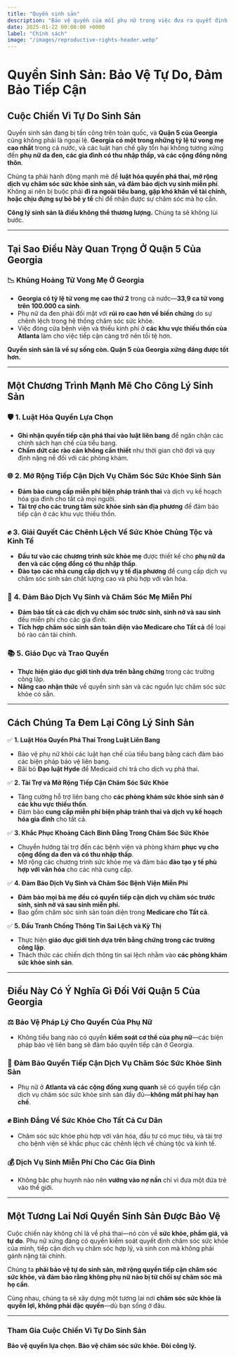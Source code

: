 ```yaml
---
title: "Quyền sinh sản"
description: "Bảo vệ quyền của mỗi phụ nữ trong việc đưa ra quyết định về chăm sóc sức khỏe của bản thân."
date: 2025-01-22 00:00:00 +0000
label: "Chính sách"
image: "/images/reproductive-rights-header.webp"
---
```


# **Quyền Sinh Sản: Bảo Vệ Tự Do, Đảm Bảo Tiếp Cận**  

## **Cuộc Chiến Vì Tự Do Sinh Sản**  

Quyền sinh sản đang bị tấn công trên toàn quốc, và **Quận 5 của Georgia** cũng không phải là ngoại lệ. **Georgia có một trong những tỷ lệ tử vong mẹ cao nhất** trong cả nước, và các luật hạn chế gây tổn hại không tương xứng đến **phụ nữ da đen, các gia đình có thu nhập thấp, và các cộng đồng nông thôn**.  

Chúng ta phải hành động mạnh mẽ để **luật hóa quyền phá thai, mở rộng dịch vụ chăm sóc sức khỏe sinh sản, và đảm bảo dịch vụ sinh miễn phí**. Không ai nên bị buộc phải **đi ra ngoài tiểu bang, gặp khó khăn về tài chính, hoặc chịu đựng sự bỏ bê y tế** chỉ để nhận được sự chăm sóc mà họ cần.  

**Công lý sinh sản là điều không thể thương lượng.** Chúng ta sẽ không lùi bước.  

---

## **Tại Sao Điều Này Quan Trọng Ở Quận 5 Của Georgia**  

### 📉 **Khủng Hoảng Tử Vong Mẹ Ở Georgia**  
- **Georgia có tỷ lệ tử vong mẹ cao thứ 2** trong cả nước—**33,9 ca tử vong trên 100.000 ca sinh**.  
- Phụ nữ da đen phải đối mặt với **rủi ro cao hơn về biến chứng** do sự chênh lệch trong hệ thống chăm sóc sức khỏe.  
- Việc đóng cửa bệnh viện và thiếu kinh phí ở **các khu vực thiếu thốn của Atlanta** làm cho việc tiếp cận càng trở nên tồi tệ hơn.  

**Quyền sinh sản là về sự sống còn. Quận 5 của Georgia xứng đáng được tốt hơn.**  

---

## **Một Chương Trình Mạnh Mẽ Cho Công Lý Sinh Sản**  

### 🛡️ **1. Luật Hóa Quyền Lựa Chọn**  
- **Ghi nhận quyền tiếp cận phá thai vào luật liên bang** để ngăn chặn các chính sách hạn chế của tiểu bang.  
- **Chấm dứt các rào cản không cần thiết** như thời gian chờ đợi và quy định nặng nề đối với các phòng khám.  

### 🌐 **2. Mở Rộng Tiếp Cận Dịch Vụ Chăm Sóc Sức Khỏe Sinh Sản**  
- **Đảm bảo cung cấp miễn phí biện pháp tránh thai** và dịch vụ kế hoạch hóa gia đình cho tất cả mọi người.  
- **Tài trợ cho các trung tâm sức khỏe sinh sản địa phương** để đảm bảo tiếp cận ở các khu vực thiếu thốn.  

### ✊ **3. Giải Quyết Các Chênh Lệch Về Sức Khỏe Chủng Tộc và Kinh Tế**  
- **Đầu tư vào các chương trình sức khỏe mẹ** được thiết kế cho **phụ nữ da đen và các cộng đồng có thu nhập thấp**.  
- **Đào tạo các nhà cung cấp dịch vụ y tế địa phương** để cung cấp dịch vụ chăm sóc sinh sản chất lượng cao và phù hợp với văn hóa.  

### 🏥 **4. Đảm Bảo Dịch Vụ Sinh và Chăm Sóc Mẹ Miễn Phí**  
- **Đảm bảo tất cả các dịch vụ chăm sóc trước sinh, sinh nở và sau sinh** đều miễn phí cho các gia đình.  
- **Tích hợp chăm sóc sinh sản toàn diện vào Medicare cho Tất cả** để loại bỏ rào cản tài chính.  

### 📚 **5. Giáo Dục và Trao Quyền**  
- **Thực hiện giáo dục giới tính dựa trên bằng chứng** trong các trường công lập.  
- **Nâng cao nhận thức** về quyền sinh sản và các nguồn lực chăm sóc sức khỏe có sẵn.  

---

## **Cách Chúng Ta Đem Lại Công Lý Sinh Sản**  

✅ **1. Luật Hóa Quyền Phá Thai Trong Luật Liên Bang**  
- Bảo vệ phụ nữ khỏi các luật hạn chế của tiểu bang bằng cách đảm bảo các biện pháp bảo vệ liên bang.  
- Bãi bỏ **Đạo luật Hyde** để Medicaid chi trả cho dịch vụ phá thai.  

✅ **2. Tài Trợ và Mở Rộng Tiếp Cận Chăm Sóc Sức Khỏe**  
- Tăng cường hỗ trợ liên bang cho **các phòng khám sức khỏe sinh sản ở các khu vực thiếu thốn**.  
- Đảm bảo **cung cấp miễn phí biện pháp tránh thai và dịch vụ kế hoạch hóa gia đình** cho tất cả.  

✅ **3. Khắc Phục Khoảng Cách Bình Đẳng Trong Chăm Sóc Sức Khỏe**  
- Chuyển hướng tài trợ đến các bệnh viện và phòng khám **phục vụ cho cộng đồng da đen và có thu nhập thấp**.  
- Mở rộng các chương trình sức khỏe mẹ và đảm bảo **đào tạo y tế phù hợp với văn hóa** cho các nhà cung cấp.  

✅ **4. Đảm Bảo Dịch Vụ Sinh và Chăm Sóc Bệnh Viện Miễn Phí**  
- **Đảm bảo mọi bà mẹ đều có quyền tiếp cận dịch vụ chăm sóc trước sinh, sinh nở và sau sinh miễn phí.**  
- Bao gồm chăm sóc sinh sản toàn diện trong **Medicare cho Tất cả**.  

✅ **5. Đấu Tranh Chống Thông Tin Sai Lệch và Kỳ Thị**  
- Thực hiện **giáo dục giới tính dựa trên bằng chứng trong các trường công lập**.  
- Thách thức các chiến dịch thông tin sai lệch nhằm vào **các phòng khám sức khỏe sinh sản**.  

---

## **Điều Này Có Ý Nghĩa Gì Đối Với Quận 5 Của Georgia**  

### ⚖️ **Bảo Vệ Pháp Lý Cho Quyền Của Phụ Nữ**  
- Không tiểu bang nào có quyền **kiểm soát cơ thể của phụ nữ**—các biện pháp bảo vệ liên bang sẽ đảm bảo quyền tiếp cận ở Georgia.  

### 🏥 **Đảm Bảo Quyền Tiếp Cận Dịch Vụ Chăm Sóc Sức Khỏe Sinh Sản**  
- Phụ nữ ở **Atlanta và các cộng đồng xung quanh** sẽ có quyền tiếp cận dịch vụ chăm sóc sức khỏe sinh sản đầy đủ—**không mất phí hay hạn chế**.  

### ✊ **Bình Đẳng Về Sức Khỏe Cho Tất Cả Cư Dân**  
- Chăm sóc sức khỏe phù hợp với văn hóa, đầu tư có mục tiêu, và tài trợ cho bệnh viện sẽ khắc phục các chênh lệch về chủng tộc và kinh tế.  

### 💰 **Dịch Vụ Sinh Miễn Phí Cho Các Gia Đình**  
- Không bậc phụ huynh nào nên **vướng vào nợ nần** chỉ vì đưa một đứa trẻ vào thế giới.  

---

## **Một Tương Lai Nơi Quyền Sinh Sản Được Bảo Vệ**  

Cuộc chiến này không chỉ là về phá thai—nó còn về **sức khỏe, phẩm giá, và tự do**. Phụ nữ xứng đáng có quyền kiểm soát quyết định chăm sóc sức khỏe của mình, tiếp cận dịch vụ chăm sóc hợp lý, và sinh con mà không phải gánh nặng tài chính.  

Chúng ta **phải bảo vệ tự do sinh sản, mở rộng quyền tiếp cận chăm sóc sức khỏe, và đảm bảo rằng không phụ nữ nào bị từ chối sự chăm sóc mà họ cần**.  

Cùng nhau, chúng ta sẽ xây dựng một tương lai nơi **chăm sóc sức khỏe là quyền lợi, không phải đặc quyền**—dù bạn sống ở đâu.  

---

### **Tham Gia Cuộc Chiến Vì Tự Do Sinh Sản**  

**Bảo vệ quyền lựa chọn. Bảo vệ chăm sóc sức khỏe. Đòi công lý.**